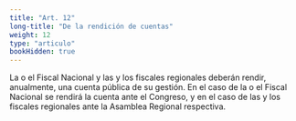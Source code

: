 ```yaml
---
title: "Art. 12"
long-title: "De la rendición de cuentas"
weight: 12
type: "articulo"
bookHidden: true
---
```

La o el Fiscal Nacional y las y los fiscales regionales deberán rendir, anualmente, una cuenta pública de su gestión. En el caso de la o el Fiscal Nacional se rendirá la cuenta ante el Congreso, y en el caso de las y los fiscales regionales ante la Asamblea Regional respectiva.